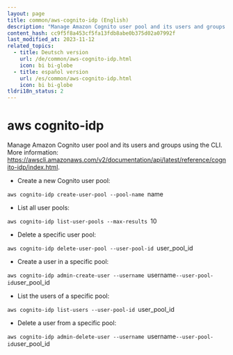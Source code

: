 ```yaml
---
layout: page
title: common/aws-cognito-idp (English)
description: "Manage Amazon Cognito user pool and its users and groups using the CLI."
content_hash: cc9f5f8a453cf5fa13fdb8abe0b375d02a07992f
last_modified_at: 2023-11-12
related_topics:
  - title: Deutsch version
    url: /de/common/aws-cognito-idp.html
    icon: bi bi-globe
  - title: español version
    url: /es/common/aws-cognito-idp.html
    icon: bi bi-globe
tldri18n_status: 2
---
```

# aws cognito-idp

Manage Amazon Cognito user pool and its users and groups using the CLI.
More information: <https://awscli.amazonaws.com/v2/documentation/api/latest/reference/cognito-idp/index.html>.

- Create a new Cognito user pool:

`aws cognito-idp create-user-pool --pool-name `<span class="tldr-var badge badge-pill bg-dark-lm bg-white-dm text-white-lm text-dark-dm font-weight-bold">name</span>

- List all user pools:

`aws cognito-idp list-user-pools --max-results `<span class="tldr-var badge badge-pill bg-dark-lm bg-white-dm text-white-lm text-dark-dm font-weight-bold">10</span>

- Delete a specific user pool:

`aws cognito-idp delete-user-pool --user-pool-id `<span class="tldr-var badge badge-pill bg-dark-lm bg-white-dm text-white-lm text-dark-dm font-weight-bold">user_pool_id</span>

- Create a user in a specific pool:

`aws cognito-idp admin-create-user --username `<span class="tldr-var badge badge-pill bg-dark-lm bg-white-dm text-white-lm text-dark-dm font-weight-bold">username</span>` --user-pool-id `<span class="tldr-var badge badge-pill bg-dark-lm bg-white-dm text-white-lm text-dark-dm font-weight-bold">user_pool_id</span>

- List the users of a specific pool:

`aws cognito-idp list-users --user-pool-id `<span class="tldr-var badge badge-pill bg-dark-lm bg-white-dm text-white-lm text-dark-dm font-weight-bold">user_pool_id</span>

- Delete a user from a specific pool:

`aws cognito-idp admin-delete-user --username `<span class="tldr-var badge badge-pill bg-dark-lm bg-white-dm text-white-lm text-dark-dm font-weight-bold">username</span>` --user-pool-id `<span class="tldr-var badge badge-pill bg-dark-lm bg-white-dm text-white-lm text-dark-dm font-weight-bold">user_pool_id</span>
